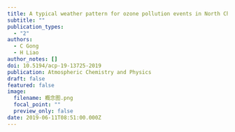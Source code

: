 ```yaml
---
title: A typical weather pattern for ozone pollution events in North China
subtitle: ""
publication_types:
  - "2"
authors:
  - C Gong
  - H Liao
author_notes: []
doi: 10.5194/acp-19-13725-2019
publication: Atmospheric Chemistry and Physics
draft: false
featured: false
image:
  filename: 概念图.png
  focal_point: ""
  preview_only: false
date: 2019-06-11T08:51:00.000Z
---
```

